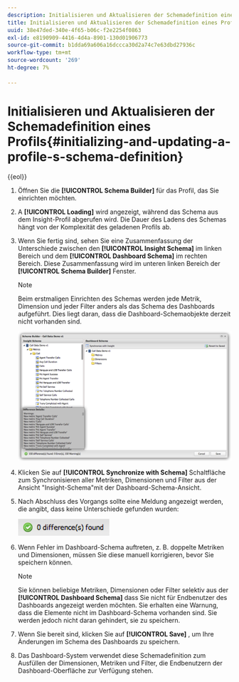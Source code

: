 ```yaml
---
description: Initialisieren und Aktualisieren der Schemadefinition eines Profils
title: Initialisieren und Aktualisieren der Schemadefinition eines Profils
uuid: 38e47ded-340e-4f65-b06c-f2e2254f0863
exl-id: e8190909-4416-4d4a-8901-130d01906773
source-git-commit: b1dda69a606a16dccca30d2a74c7e63dbd27936c
workflow-type: tm+mt
source-wordcount: '269'
ht-degree: 7%

---
```


# Initialisieren und Aktualisieren der Schemadefinition eines Profils{#initializing-and-updating-a-profile-s-schema-definition}

{{eol}}

1. Öffnen Sie die **[!UICONTROL Schema Builder]** für das Profil, das Sie einrichten möchten.
1. A **[!UICONTROL Loading]** wird angezeigt, während das Schema aus dem Insight-Profil abgerufen wird. Die Dauer des Ladens des Schemas hängt von der Komplexität des geladenen Profils ab.
1. Wenn Sie fertig sind, sehen Sie eine Zusammenfassung der Unterschiede zwischen den **[!UICONTROL Insight Schema]** im linken Bereich und dem **[!UICONTROL Dashboard Schema]** im rechten Bereich. Diese Zusammenfassung wird im unteren linken Bereich der **[!UICONTROL Schema Builder]** Fenster.

   >[!NOTE]
   >
   >Beim erstmaligen Einrichten des Schemas werden jede Metrik, Dimension und jeder Filter anders als das Schema des Dashboards aufgeführt. Dies liegt daran, dass die Dashboard-Schemaobjekte derzeit nicht vorhanden sind.

   ![](assets/schema_builder2.png)

1. Klicken Sie auf **[!UICONTROL Synchronize with Schema]** Schaltfläche zum Synchronisieren aller Metriken, Dimensionen und Filter aus der Ansicht &quot;Insight-Schema&quot;mit der Dashboard-Schema-Ansicht.
1. Nach Abschluss des Vorgangs sollte eine Meldung angezeigt werden, die angibt, dass keine Unterschiede gefunden wurden:

   ![](assets/diff_found.png)

1. Wenn Fehler im Dashboard-Schema auftreten, z. B. doppelte Metriken und Dimensionen, müssen Sie diese manuell korrigieren, bevor Sie speichern können.

   >[!NOTE]
   >
   >Sie können beliebige Metriken, Dimensionen oder Filter selektiv aus der **[!UICONTROL Dashboard Schema]** dass Sie nicht für Endbenutzer des Dashboards angezeigt werden möchten. Sie erhalten eine Warnung, dass die Elemente nicht im Dashboard-Schema vorhanden sind. Sie werden jedoch nicht daran gehindert, sie zu speichern.

1. Wenn Sie bereit sind, klicken Sie auf **[!UICONTROL Save]** , um Ihre Änderungen im Schema des Dashboards zu speichern.
1. Das Dashboard-System verwendet diese Schemadefinition zum Ausfüllen der Dimensionen, Metriken und Filter, die Endbenutzern der Dashboard-Oberfläche zur Verfügung stehen.
